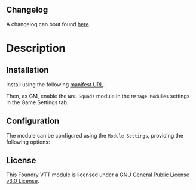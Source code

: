 <!-- ![Release](https://img.shields.io/github/v/release/jagoe/fvtt-module-npc-squads?sort=semver)
![Supported Foundry Version](https://img.shields.io/badge/Foundry-v0.7.9-informational)
![Latest Release Download Count](https://img.shields.io/github/downloads/jagoe/fvtt-module-npc-squads/latest/module.zip)
![Forge Installs](https://img.shields.io/badge/dynamic/json?url=https:%2F%2Fforge-vtt.com%2Fapi%2Fbazaar%2Fpackage%2Fnpc-squads&query=package.installs&colorB=4aa94a&label=Forge%20Installs&suffix=%25)

![Pipeline Status](https://github.com/jagoe/fvtt-module-npc-squads/workflows/Module%20CI/CD/badge.svg)
[![codecov](https://codecov.io/gh/jagoe/fvtt-module-npc-squads/branch/main/graph/badge.svg?token=SCJTRYKL84)](https://codecov.io/gh/jagoe/fvtt-module-npc-squads)

![License](https://img.shields.io/github/license/jagoe/fvtt-module-npc-squads) -->

## Changelog

A changelog can bout found [here](./CHANGELOG.md).

# Description

<!-- A Foundry VTT module that automatically opens and focuses the current combatant's actor/token sheet.\
It works well with [PopOut!](https://github.com/League-of-Foundry-Developers/fvtt-module-popout) to declutter the screen, while still enabling a GM to quickly view and access each combatant's sheet.

Currently, there is no public API for the module. If there is a need for one, feel free to open an issue or create a PR. -->

## Installation

Install using the following [manifest URL](https://github.com/jagoe/fvtt-module-npc-squads/releases/latest/download/module.json).

Then, as GM, enable the `NPC Squads` module in the `Manage Modules` settings in the Game Settings tab.

## Configuration

The module can be configured using the `Module Settings`, providing the following options:

<!-- ### Automatically Open Sheets

By default, the current combatant's sheet will only be brought to the top/focused if has already been opened.\
Enabling this setting also opens the sheet if it has not been opened yet, but only if the player has at least Observer
permissions. Optionally, automatically opened sheets will be opened popped-out.

#### Open At Location

Here you can specify where to open the sheet.\
If opened without PopOut!, it will be opened relative to the top-left corner of your Foundry VTT viewport.\
If opened using PopOut!, it will be opened relative to the top-left corner of the main window.

_Caveat:_ Some browsers do not support moving windows across screens.

### Automatically Close Sheets

Enabling this setting will close the previous sheet once its turn has ended, freeing up space. When combat ends, the
currently opened sheet will be closed as well.\
This functionality is indepent of the auto-open feature.

### Ignore PC Sheets

Enabling this setting will prevent PC (player character) sheets from being affected by any other of the module' features.\
This is being configured by a comma-separated list of sheet types that each represent a sheet type you want the module to ignore.

For the following systems PC sheet types will be recognized automatically:

* D&D 5e

Feel free to request more or create a PR to augment [the list](src/scripts/System/getSystemPcActorTypes.ts).

The setting can also be used to ignore any other type of sheet as well, such as NPC sheets, vehicle sheets, PoI sheets, etc.\
To retrieve the sheet type of the current combatant, you can enter `game.combat.combatant.actor.data.type` in the browser console. -->

## License

This Foundry VTT module is licensed under a [GNU General Public License v3.0 License](./LICENSE).
